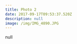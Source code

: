 ```yaml
---
title: Photo 2
date: 2017-09-17T09:53:37.520Z
description: null
image: /img/IMG_4890.JPG
---
```

null

